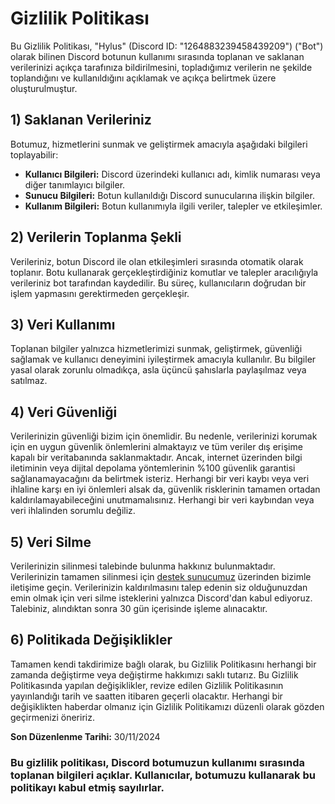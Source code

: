 # Gizlilik Politikası

Bu Gizlilik Politikası, "Hylus" (Discord ID: "1264883239458439209") ("Bot") olarak bilinen Discord botunun kullanımı sırasında toplanan ve saklanan verilerinizi açıkça tarafınıza bildirilmesini, topladığımız verilerin ne şekilde toplandığını ve kullanıldığını açıklamak ve açıkça belirtmek üzere oluşturulmuştur.

## 1) Saklanan Verileriniz
Botumuz, hizmetlerini sunmak ve geliştirmek amacıyla aşağıdaki bilgileri toplayabilir:
- **Kullanıcı Bilgileri:** Discord üzerindeki kullanıcı adı, kimlik numarası veya diğer tanımlayıcı bilgiler.
- **Sunucu Bilgileri:** Botun kullanıldığı Discord sunucularına ilişkin bilgiler.
- **Kullanım Bilgileri:** Botun kullanımıyla ilgili veriler, talepler ve etkileşimler.

## 2) Verilerin Toplanma Şekli
Verileriniz, botun Discord ile olan etkileşimleri sırasında otomatik olarak toplanır. Botu kullanarak gerçekleştirdiğiniz komutlar ve talepler aracılığıyla verileriniz bot tarafından kaydedilir. Bu süreç, kullanıcıların doğrudan bir işlem yapmasını gerektirmeden gerçekleşir.

## 3) Veri Kullanımı
Toplanan bilgiler yalnızca hizmetlerimizi sunmak, geliştirmek, güvenliği sağlamak ve kullanıcı deneyimini iyileştirmek amacıyla kullanılır. Bu bilgiler yasal olarak zorunlu olmadıkça, asla üçüncü şahıslarla paylaşılmaz veya satılmaz.

## 4) Veri Güvenliği
Verilerinizin güvenliği bizim için önemlidir. Bu nedenle, verilerinizi korumak için en uygun güvenlik önlemlerini almaktayız ve tüm veriler dış erişime kapalı bir veritabanında saklanmaktadır. Ancak, internet üzerinden bilgi iletiminin veya dijital depolama yöntemlerinin %100 güvenlik garantisi sağlanamayacağını da belirtmek isteriz. Herhangi bir veri kaybı veya veri ihlaline karşı en iyi önlemleri alsak da, güvenlik risklerinin tamamen ortadan kaldırılamayabileceğini unutmamalısınız. Herhangi bir veri kaybından veya veri ihlalinden sorumlu değiliz.

## 5) Veri Silme
Verilerinizin silinmesi talebinde bulunma hakkınız bulunmaktadır. Verilerinizin tamamen silinmesi için [destek sunucumuz](https://discord.gg/Ugu2U3EG8f) üzerinden bizimle iletişime geçin. Verilerinizin kaldırılmasını talep edenin siz olduğunuzdan emin olmak için veri silme isteklerini yalnızca Discord'dan kabul ediyoruz. Talebiniz, alındıktan sonra 30 gün içerisinde işleme alınacaktır.

## 6) Politikada Değişiklikler
Tamamen kendi takdirimize bağlı olarak, bu Gizlilik Politikasını herhangi bir zamanda değiştirme veya değiştirme hakkımızı saklı tutarız. Bu Gizlilik Politikasında yapılan değişiklikler, revize edilen Gizlilik Politikasının yayınlandığı tarih ve saatten itibaren geçerli olacaktır. Herhangi bir değişiklikten haberdar olmanız için Gizlilik Politikamızı düzenli olarak gözden geçirmenizi öneririz.

**Son Düzenlenme Tarihi:** 30/11/2024

### Bu gizlilik politikası, Discord botumuzun kullanımı sırasında toplanan bilgileri açıklar. Kullanıcılar, botumuzu kullanarak bu politikayı kabul etmiş sayılırlar.
